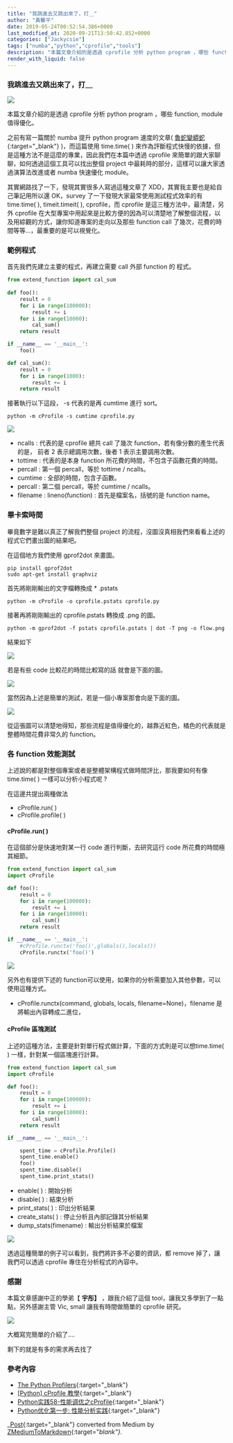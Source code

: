 ```yaml
---
title: "我跳進去又跳出來了，打＿"
author: "黃馨平"
date: 2019-05-24T00:52:54.386+0000
last_modified_at: 2020-09-21T13:50:42.852+0000
categories: ["Jackycsie"]
tags: ["numba","python","cprofile","tools"]
description: "本篇文章介紹的是透過 cprofile 分析 python program ，哪些 function, module 值得優化。"
render_with_liquid: false
---
```


### 我跳進去又跳出來了，打＿


![](https://miro.medium.com/max/1400/1*JoVrjtxQz2HJFMeTigNs5A.jpeg)


本篇文章介紹的是透過 cprofile 分析 python program ，哪些 function, module 值得優化。

之前有寫一篇關於 numba 提升 python program 速度的文章\( [魯蛇變蟒蛇](https://medium.com/@jackycsie/%E9%AD%AF%E8%9B%87%E8%AE%8A%E8%9F%92%E8%9B%87%E8%A8%98-41e9c047e8e5?source=your_stories_page---------------------------){:target="_blank"} \)，而這篇使用 time\.time\( \) 來作為評斷程式快慢的依據，但是這種方法不是這麼的專業，因此我們在本篇中透過 cprofile 來簡單的跟大家聊聊，如何透過這個工具可以找出整個 project 中最耗時的部分，這樣可以讓大家透過演算法改進或者 numba 快速優化 module。

其實網路找了一下，發現其實很多人寫過這種文章了 XDD，其實我主要也是給自己筆記用所以還 OK，survey 了一下發現大家最常使用測試程式效率的有 time\.time\( \), timeit\.timeit\( \), cprofile，而 cprofile 是這三種方法中，最清楚，另外 cprofile 在大型專案中用起來是比較方便的因為可以清楚地了解整個流程，以及用綜觀的方式，讓你知道專案的走向以及那些 function call 了幾次，花費的時間等等…，最重要的是可以視覺化。
### 範例程式

首先我們先建立主要的程式，再建立需要 call 外部 function 的 程式。
```py
from extend_function import cal_sum                                                                                                  
  
def foo():
    result = 0
    for i in range(100000):
        result += i
    for i in range(10000):
        cal_sum()
    return result

if __name__ == '__main__':
    foo()
```
```py
def cal_sum():
    result = 0                                                                                                                       
    for i in range(1000):
        result += i
    return result
```

接著執行以下這段， \-s 代表的是再 cumtime 進行 sort。
```
python -m cProfile -s cumtime cprofile.py
```


![](https://miro.medium.com/max/1400/1*ZyBwUY-gqLHP255vHdmpaA.jpeg)

- ncalls : 代表的是 cprofile 總共 call 了幾次 function，若有像分數的產生代表的是， 前者 2 表示總調用次數，後者 1 表示主要調用次數。
- tottime : 代表的是本身 function 所花費的時間，不包含子函數花費的時間。
- percall : 第一個 percall，等於 tottime / ncalls。
- cumtime : 全部的時間，包含子函數。
- percall : 第二個 percall，等於 cumtime / ncalls。
- filename : lineno\(function\) : 首先是檔案名，括號的是 function name。

### 畢卡索時間

畢竟數字是難以真正了解我們整個 project 的流程，沒圖沒真相我們來看看上述的程式它們畫出圖的結果吧。

在這個地方我們使用 gprof2dot 來畫圖。
```
pip install gprof2dot
sudo apt-get install graphviz
```

首先將剛剛輸出的文字檔轉換成 \* \.pstats
```
python -m cProfile -o cprofile.pstats cprofile.py
```

接著再將剛剛輸出的 cprofile\.pstats 轉換成 \.png 的圖。
```
python -m gprof2dot -f pstats cprofile.pstats | dot -T png -o flow.png
```

結果如下


![](https://miro.medium.com/max/1400/1*GERGPPtSZs137i6zD3hCnQ.png)


若是有些 code 比較花的時間比較寫的話 就會是下面的圖。


![](https://miro.medium.com/max/1400/1*xHKnq2Nm4fpzIaf88tQQXw.png)


當然因為上述是簡單的測試，若是一個小專案那會向是下面的圖。


![](https://miro.medium.com/max/1400/1*m2bTBtf7fWdWGM3LsKZqUg.png)


從這張圖可以清楚地得知，那些流程是值得優化的，越靠近紅色，橘色的代表就是整體時間花費非常久的 function。
### 各 function 效能測試

上述說的都是對整個專案或者是整體架構程式做時間評比，那我要如何有像time\.time\( \) 一樣可以分析小程式呢 ?

在這邊共提出兩種做法
- cProfile\.run\( \)
- cProfile\.profile\( \)

#### cProfile\.run\( \)

在這個部分是快速地對某一行 code 進行判斷，去研究這行 code 所花費的時間極其細節。
```py
from extend_function import cal_sum                                                                                                                                                          
import cProfile

def foo():
    result = 0
    for i in range(100000):
        result += i
    for i in range(10000):
        cal_sum()
    return result

if __name__ == '__main__':
    #cProfile.runctx('foo()',globals(),locals())
    cProfile.runctx('foo()')
```


![](https://miro.medium.com/max/1400/1*xfY_FCUv6M2yEOM9Sn8Y-g.jpeg)


另外也有提供下述的 function可以使用，如果你的分析需要加入其他參數，可以使用這種方式。
- cProfile\.runctx\(command, globals, locals, filename=None\)，filename 是將輸出內容轉成二進位，

#### cProfile 區塊測試

上述的這種方法，主要是針對單行程式做計算，下面的方式則是可以想time\.time\( \) 一樣，針對某一個區塊進行計算。
```py
from extend_function import cal_sum                                                                                                                                                          
import cProfile

def foo():
    result = 0
    for i in range(100000):
        result += i
    for i in range(10000):
        cal_sum()
    return result

if __name__ == '__main__':

    spent_time = cProfile.Profile()
    spent_time.enable()
    foo()
    spent_time.disable()
    spent_time.print_stats()
```
- enable\( \) : 開始分析
- disable\( \) : 結束分析
- print\_stats\( \) : 印出分析結果
- create\_stats\( \) : 停止分析且內部記錄其分析結果
- dump\_stats\(fimename\) : 輸出分析結果於檔案



![](https://miro.medium.com/max/1400/1*VVfBs6XcJ9q9hxmCmeaEKg.jpeg)


透過這種簡單的例子可以看到，我們將許多不必要的資訊，都 remove 掉了，讓我們可以透過 cprofile 專住在分析程式的內容中。
### 感謝

本篇文章感謝中正的學弟【 **宇彤】** ，跟我介紹了這個 tool，讓我又多學到了一點點，另外感謝主管 Vic, small 讓我有時間做簡單的 cprofile 研究。


![](https://miro.medium.com/max/1400/1*sqb6h--jUNCr6bka987QBw.jpeg)


大概寫完簡單的介紹了…\.

剩下的就是有多的需求再去找了
### 參考內容
- [The Python Profilers](https://docs.python.org/2/library/profile.html){:target="_blank"}
- [\[Python\] cProfile 教學](https://zwindr.blogspot.com/2016/08/python-cprofile.html){:target="_blank"}
- [Python实践58\-性能调优之cProfile](https://zhuanlan.zhihu.com/p/34847486){:target="_blank"}
- [Python优化第一步: 性能分析实践](https://zhuanlan.zhihu.com/p/24495603){:target="_blank"}



_[Post](https://medium.com/jacky-life/%E6%88%91%E8%B7%B3%E9%80%B2%E5%8E%BB%E5%8F%88%E8%B7%B3%E5%87%BA%E4%BE%86%E4%BA%86-%E6%89%93-26cb3038ca0e){:target="_blank"} converted from Medium by [ZMediumToMarkdown](https://github.com/ZhgChgLi/ZMediumToMarkdown){:target="_blank"}._
